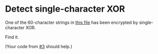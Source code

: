 # Detect single-character XOR
One of the 60-character strings in [this file](4.txt) has been encrypted by single-character XOR.

Find it.

(Your code from [#3](../Challenge3/) should help.)

